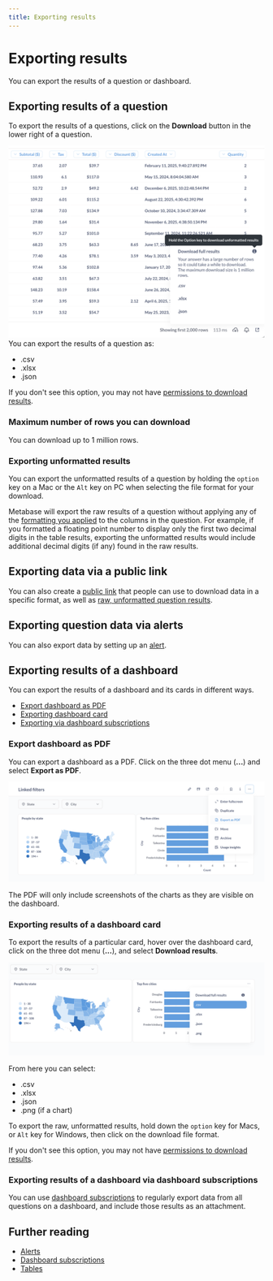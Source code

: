 ```yaml
---
title: Exporting results
---
```


# Exporting results

You can export the results of a question or dashboard.

## Exporting results of a question

To export the results of a questions, click on the **Download** button in the lower right of a question.

![Exporting results of a question](../images/exporting-the-results-of-a-question.png)
You can export the results of a question as:

- .csv
- .xlsx
- .json


If you don't see this option, you may not have [permissions to download results](../../permissions/data.md#download-results).

### Maximum number of rows you can download

You can download up to 1 million rows.

### Exporting unformatted results

You can export the unformatted results of a question by holding the `option` key on a Mac or the `Alt` key on PC when selecting the file format for your download.

Metabase will export the raw results of a question without applying any of the [formatting you applied](../../data-modeling/formatting.md) to the columns in the question. For example, if you formatted a floating point number to display only the first two decimal digits in the table results, exporting the unformatted results would include additional decimal digits (if any) found in the raw results.

## Exporting data via a public link

You can also create a [public link](../sharing/public-links.md#public-link-to-export-question-results-in-csv-xlsx-json) that people can use to download data in a specific format, as well as [raw, unformatted question results](public-links.md#exporting-raw-unformatted-question-results).

## Exporting question data via alerts

You can also export data by setting up an [alert](../sharing/alerts.md).

## Exporting results of a dashboard

You can export the results of a dashboard and its cards in different ways.

- [Export dashboard as PDF](#export-dashboard-as-pdf)
- [Exporting dashboard card](#exporting-results-of-a-dashboard-card)
- [Exporting via dashboard subscriptions](#exporting-results-of-a-dashboard-via-dashboard-subscriptions)

### Export dashboard as PDF

You can export a dashboard as a PDF. Click on the three dot menu (**...**) and select **Export as PDF**.

![Exporting a dashboard as a PDF](../images/export-dashboard-as-pdf.png)

The PDF will only include screenshots of the charts as they are visible on the dashboard.

### Exporting results of a dashboard card

To export the results of a particular card, hover over the dashboard card, click on the three dot menu (**...**), and select **Download results**.

![Export results of a dashboard card](../images/download-card-results.png)

From here you can select:

- .csv
- .xlsx
- .json
- .png (if a chart)

To export the raw, unformatted results, hold down the `option` key for Macs, or `Alt` key for Windows, then click on the download file format.

If you don't see this option, you may not have [permissions to download results](../../permissions/data.md#download-results).

### Exporting results of a dashboard via dashboard subscriptions

You can use [dashboard subscriptions](../../dashboards/subscriptions.md) to regularly export data from all questions on a dashboard, and include those results as an attachment.

## Further reading

- [Alerts](../sharing/alerts.md)
- [Dashboard subscriptions](../../dashboards/subscriptions.md)
- [Tables](../sharing/visualizations/table.md)
